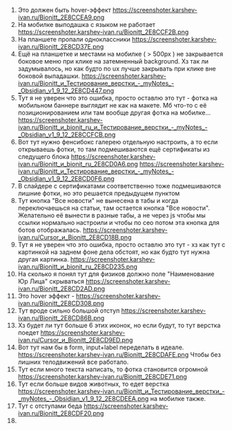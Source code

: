 1. Это должен быть hover-эффект https://screenshoter.karshev-ivan.ru/Bionitt_2E8CCEA9.png
2. На мобилке выподашка с языком не работает https://screenshoter.karshev-ivan.ru/Bionitt_2E8CCF2B.png
3. На планшете пропали одноклассники https://screenshoter.karshev-ivan.ru/Bionitt_2E8CD37E.png
4. Ещё на планшетке и местами на мобилке ( > 500px ) не закрывается боковое меню при клике на затемненный background. Хз так ли задумывалось, но как будто по ux лучше закрывать при клике вне боковой выпадашки. https://screenshoter.karshev-ivan.ru/Bionitt_и_Тестирование_верстки_-_myNotes_-_Obsidian_v1_9_12_2E8CD447.png
5. Тут я не уверен что это ошибка, просто оставлю это тут - фотка на мобильном баннере выглядит не как на макете. Мб что-то с её позиционированием или там вообще другая фотка на мобилке... https://screenshoter.karshev-ivan.ru/Bionitt_и_bionit_ru_и_Тестирование_верстки_-_myNotes_-_Obsidian_v1_9_12_2E8CCFCB.png
6. Вот тут нужно фенсибокс галерею отдельную настроить, а то если открываешь фотки, то там подмешиваются ещё сертификаты из следущего блока https://screenshoter.karshev-ivan.ru/Bionitt_и_bionit_ru_2E8CD0A6.png https://screenshoter.karshev-ivan.ru/Bionitt_и_Тестирование_верстки_-_myNotes_-_Obsidian_v1_9_12_2E8CD0F6.png
7. В слайдере с сертификатами соответственно тоже подмешиваются лишние фотки, но это решается предыдущем пунктом
8. Тут кнопка "Все новости" не вынесена в табы и когда переключаешься на статьи, там остается кнопка "Все новости". Желательно её вынести в разные табы, а не через js чтобы мы ссылки нормально настроили и чтобы по сео потом эта кнопка для ботов отображалась. https://screenshoter.karshev-ivan.ru/Cursor_и_Bionitt_2E8CD18B.png
9. Тут я не уверен что это ошибка, просто оставлю это тут - хз как тут с картинкой на заднем фоне дела обстоят, но как будто тут нужна другая картинка. https://screenshoter.karshev-ivan.ru/Bionitt_и_bionit_ru_2E8CD235.png
10. На сколько я понял тут для физиков должно поле "Наименование Юр Лица" скрываться https://screenshoter.karshev-ivan.ru/Bionitt_2E8CD2AD.png
11. Это hover эффект - https://screenshoter.karshev-ivan.ru/Bionitt_2E8CD308.png
12. Тут вроде сильно большой отступ https://screenshoter.karshev-ivan.ru/Bionitt_2E8CD86B.png
13. Хз будет ли тут больше 6 этих иконок, но если будут, то тут верстка поедет https://screenshoter.karshev-ivan.ru/Cursor_и_Bionitt_2E8CD9ED.png
14. Вот тут нам бы в form, input+label переделать в идеале. https://screenshoter.karshev-ivan.ru/Bionitt_2E8CDAFE.png Чтобы без лишних телодвижений все работало.
15. Тут если много текста написать, то фотка становится огромной https://screenshoter.karshev-ivan.ru/Bionitt_2E8CDE71.png
16. Тут если больше видов животных, то едет верстка https://screenshoter.karshev-ivan.ru/Bionitt_и_Тестирование_верстки_-_myNotes_-_Obsidian_v1_9_12_2E8CDEEA.png на мобилке также.
17. Тут с отступами беда https://screenshoter.karshev-ivan.ru/Bionitt_2E8CDF20.png
18. 